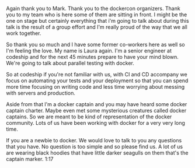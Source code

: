 Again thank you to Mark. Thank you to the dockercon organizers. Thank you to my team who is here some of them are sitting in front. I might be the one on stage but certainly everything that i'm going to talk about during this talk is the result of a group effort and I'm really proud of the way that we all work together.

So thank you so much and I have some former co-workers here as well so I'm feeling the love. My name is Laura again. I'm a senior engineer at codeship and for the next 45 minutes prepare to have your mind blown. We're going to talk about parallel testing with docker.

So at codeship if you're not familiar with us, with CI and CD accompany we focus on automating your tests and your deployment so that you can spend more time focusing on writing code and less time worrying about messing with servers and production.

Aside from that I'm a docker captain and you may have heard some docker captain charter. Maybe even met some mysterious creatures called docker captains. So we are meant to be kind of representation of the docker community. Lots of us have been working with docker for a very very long time.

If you are a newbie to docker. We would love to talk to you any questions that you have. No question is too simple and so please find us. A lot of us are wearing black hoodies that have little darker seagulls on them that's the captain marker.
1:17
